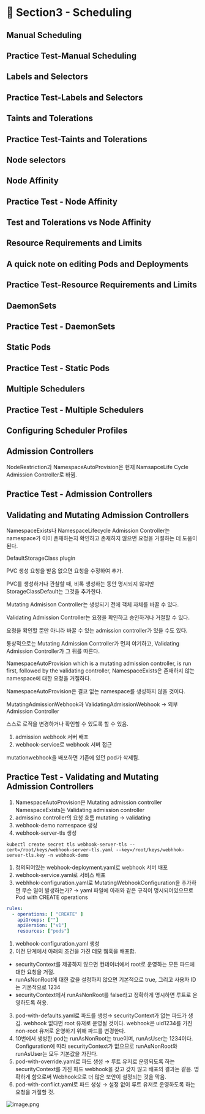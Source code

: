 # 🍨 Section3 - Scheduling

## Manual Scheduling


## Practice Test-Manual Scheduling


## Labels and Selectors


## Practice Test-Labels and Selectors


## Taints and Tolerations


## Practice Test-Taints and Tolerations


## Node selectors


## Node Affinity


## Practice Test - Node Affinity


## Test and Tolerations vs Node Affinity


## Resource Requirements and Limits


## A quick note on editing Pods and Deployments


## Practice Test-Resource Requirements and Limits


## DaemonSets


## Practice Test - DaemonSets


## Static Pods


## Practice Test - Static Pods


## Multiple Schedulers


## Practice Test - Multiple Schedulers


## Configuring Scheduler Profiles


## Admission Controllers


NodeRestriction과 NamespaceAutoProvision은 현재 NamsapceLife Cycle Admission Controller로 바뀜.


## Practice Test - Admission Controllers


## Validating and Mutating Admission Controllers


NamespaceExists나 NamespaceLifecycle Admission Controller는 namespace가 이미 존재하는지 확인하고 존재하지 않으면 요청을 거절하는 데 도움이 된다.


DefaultStorageClass plugin


PVC 생성 요청을 받음 없으면 요청을 수정하여 추가.


PVC를 생성하거나 관찰할 때, 비록 생성하는 동안 명시되지 않지만 StorageClassDefault는 그것을 추가한다.


Mutating Admisison Controller는 생성되기 전에 객체 자체를 바꿀 수 있다.


Validating Admission Controller는 요청을 확인하고 승인하거나 거절할 수 있다.


요청을 확인할 뿐만 아니라 바꿀 수 있는 admission controller가 있을 수도 있다.


통상적으로는 Mutating Admission Controller가 먼저 야기하고, Validating Admission Controller가 그 뒤를 따른다.


NamespaceAutoProvision which is a mutating admission controller, is run first, followed by the validating controller, NamespaceExists은 존재하지 않는 namespace에 대한 요청을 거절하다.


NamespaceAutoProvision은 결코 없는 namespace를 생성하지 않을 것이다.


MutatingAdmissionWebhook과 ValidatingAdmissionWebhook → 외부 Admission Controller


스스로 로직을 변경하거나 확인할 수 있도록 할 수 있음.

1. admission webhook 서버 배포
2. webhook-service로 webhook 서버 접근

mutationwebhook을 배포하면 기존에 있던 pod가 삭제됨.


## Practice Test - Validating and Mutating Admission Controllers

1. NamespaceAutoProvision은 Mutating admission controller
NamespaceExists는 Validating admission controller
2. admissino controller의 요청 흐름
mutating → validating
3. webhook-demo namespace 생성
4. webhook-server-tls 생성

```shell
kubectl create secret tls webhook-server-tls --cert=/root/keys/webhook-server-tls.yaml --key=/root/keys/webhhok-server-tls.key -n webhook-demo
```

1. 정의되어있는 webhook-deployment.yaml로 webhook 서버 배포
2. webhook-service.yaml로 서비스 배포
3. webhhok-configuration.yaml로 MutatingWebhookConfiguration을 추가하면 무슨 일이 발생하는가?
→ yaml 파일에 아래와 같은 규칙이 명시되어있으므로 Pod with CREATE operations

```yaml
rules:
  - operations: [ "CREATE" ]
    apiGroups: [""]
    apiVersion: ["v1"]
    resources: ["pods"]
```

1. webhook-configuration.yaml 생성
2. 이전 단계에서 아래의 조건을 가진 데모 웹훅을 배포함.
- securityContext를 제공하지 않으면 컨테이너에서 root로 운영하는 모든 파드에 대한 요청을 거절.
- runAsNonRoot에 대한 값을 설정하지 않으면 기본적으로 true, 그리고 사용자 ID는 기본적으로 1234
- securityContext에서 runAsNonRoot를 false라고 정확하게 명시하면 루트로 운영하도록 허용.
3. pod-with-defaults.yaml로 파드를 생성→ securityContext가 없는 파드가 생김.
webhook 없다면 root 유저로 운영될 것이다. webhook은 uid1234를 가진 non-root 유저로 운영하기 위해 파드를 변경한다.
4. 10번에서 생성한 pod는 runAsNonRoot는 true이며, runAsUser는 1234이다.
Configuration에 따라 securityContext가 없으므로 runAsNonRoot와 runAsUser는 모두 기본값을 가진다.
5. pod-with-override.yaml로 파드 생성 → 루트 유저로 운영되도록 하는 securityContext를 가진 파드
webhook을 갖고 갖지 않고 배포의 결과는 같음.
명확하게 함으로써 Webhook으로 더 많은 보안이 설정되는 것을 막음.
6. pod-with-conflict.yaml로 파드 생성 → 
설정 없이 루트 유저로 운영하도록 하는 요청을 거절할 것.

![image.png](https://prod-files-secure.s3.us-west-2.amazonaws.com/b2ea2032-00e9-4883-a13b-cb03cf5b2334/501c3b54-0de4-44d6-afe6-eca0c6373e4f/image.png?X-Amz-Algorithm=AWS4-HMAC-SHA256&X-Amz-Content-Sha256=UNSIGNED-PAYLOAD&X-Amz-Credential=ASIAZI2LB4667VZKFZTQ%2F20250219%2Fus-west-2%2Fs3%2Faws4_request&X-Amz-Date=20250219T220037Z&X-Amz-Expires=3600&X-Amz-Security-Token=IQoJb3JpZ2luX2VjEIT%2F%2F%2F%2F%2F%2F%2F%2F%2F%2FwEaCXVzLXdlc3QtMiJIMEYCIQC4cIpBcowEW8wF4BNlgy8or4o%2FJJkMVgLCgglxoj8%2FhwIhAJqck4xMayx%2BqPbe82a6x%2F5v%2Bdlnk3dz%2FzLfhoBjDXdWKogECK3%2F%2F%2F%2F%2F%2F%2F%2F%2F%2FwEQABoMNjM3NDIzMTgzODA1IgwsMJjk68%2FljuMgCJ0q3AOu%2F%2Bm5cO%2FPptjawpyj2wRF2K7%2BsLkfmb0%2BdjOS2f8q6qmdClZlEPO4PO0ZaJhz86SX9NLuT3l9a%2Bf8IysA7YLw9OQDRlGxHMsCitrMg3nZRsc7rmOM%2BX4o6mTfPmXt2NxIUqaEp9ydQzl8%2BzZxI9rJPAQU2219mB2NyzDHTd1OSznzitkhVq6JZT2UBVgB3WuCzEzBwabE%2BXezB9TUsfqHmSIRjYS1maBtGOypoY9fgqgMilVLnD0Pra3LAsusx4ukaU1c8ZqBDl1%2BgWghmjqh3w24S%2B5vn4p9H8IQgpIKSPfoKgzUxcY6rXm7YYyQ4y9eEo2k58fkR%2BmWpRO57J0UBAW68Jh8YiEa5E5SM%2FSypJicj31gz6UZc5UXakox5RCp4T4lFYkXeDUXZ%2FxrTO3zC0VsNIfcCpi6NNPncGkeXFq16lLfTJHbGngGqLA2i6WMWA%2B0tc0loNdw%2BFFq%2BbVrCu%2BHWYKbHrUyapYMTEKDsdhX2B1T7xuk94FpwxzQx3TBeuCIrrYIClObUT155JIszmOd%2B8CHpkc1FE%2BgZb%2BwD2xgJATftvTgMXhfY9%2FwoJaquBwrmso6dyemhx7lWmz%2F72OMqDafVuPy4404wWy2%2FpL0GkHNJ%2ByZ%2BZuVbTDk7ti9BjqkAaF%2F%2BDyLHf5acD1gtr%2B%2Bgy%2FBol9XuZwxk%2Fux2zqUzh2hi55mSdTm90Qiggvg7jeBSIUZjCUfnH8tq%2BxoYQpbYQhaWzaJ7jrS%2FyhFf33IVtGL31zd1LgRN2e4ZM8S2e9zCOI%2Fv%2FbCH%2B3bMmyOsjoZEXEHaLxn2EGm33tDOfoeCjpbSEZTo96dmwutnyTeo0PdlBSja6%2FEDiaJlhj2OUnMZ1%2FfZLXw&X-Amz-Signature=765e9e725b0e6f1b2b7d86eadaadb0917d029c2a97d47c61212efe4d91715d59&X-Amz-SignedHeaders=host&x-id=GetObject)

